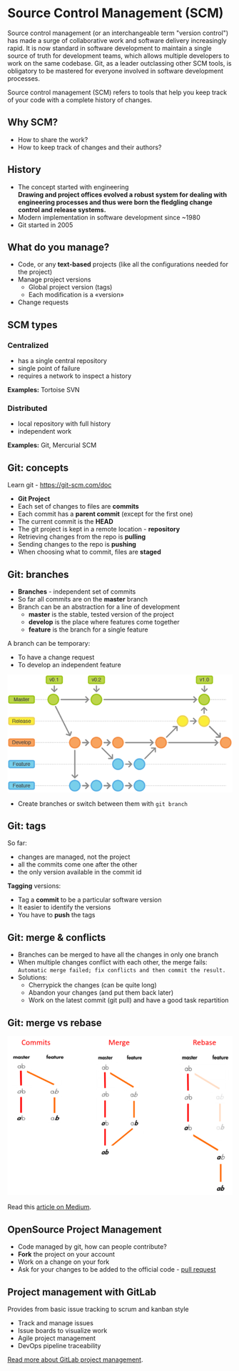 
# Source Control Management (SCM)

Source control management (or an interchangeable term "version control") has made a surge of collaborative work and software delivery increasingly rapid. It is now standard in software development to maintain a single source of truth for development teams, which allows multiple developers to work on the same codebase. Git, as a leader outclassing other SCM tools, is obligatory to be mastered for everyone involved in software development processes.

Source control management (SCM) refers to tools that help you keep track of your code with a complete history of changes.

## Why SCM?

- How to share the work?
- How to keep track of changes and their authors?

## History

- The concept started with engineering   
  **Drawing and project offices evolved a robust system for dealing with engineering processes and thus were born the fledgling change control and release systems.**
- Modern implementation in software development since ~1980
- Git started in 2005

## What do you manage?

- Code, or any **text-based** projects (like all the configurations needed for the project)
- Manage project versions
  - Global project version (tags)
  - Each modification is a «version»
- Change requests

## SCM types

### Centralized

  - has a single central repository
  - single point of failure
  - requires a network to inspect a history
  
**Examples:** Tortoise SVN

### Distributed

  - local repository with full history
  - independent work

**Examples:** Git, Mercurial SCM

## Git: concepts

Learn git - https://git-scm.com/doc

- **Git Project**
- Each set of changes to files are **commits**
- Each commit has a **parent commit** (except for the first one)
- The current commit is the **HEAD**
- The git project is kept in a remote location - **repository**
- Retrieving changes from the repo is **pulling**
- Sending changes to the repo is **pushing**
- When choosing what to commit, files are **staged**

## Git: branches

- **Branches** - independent set of commits
- So far all commits are on the **master** branch
- Branch can be an abstraction for a line of development
  - **master** is the stable, tested version of the project
  - **develop** is the place where features come together
  - **feature** is the branch for a single feature

A branch can be temporary:
  - To have a change request
  - To develop an independent feature
    
![Git branches](image/git_branch.png)

- Create branches or switch between them with `git branch`

## Git: tags

So far:

- changes are managed, not the project
- all the commits come one after the other
- the only version available in the commit id

**Tagging** versions:

- Tag a **commit** to be a particular software version
- It easier to identify the versions
- You have to **push** the tags

## Git: merge & conflicts

- Branches can be merged to have all the changes in only one branch
- When multiple changes conflict with each other, the merge fails: `Automatic merge failed; fix conflicts and then commit the result.`
- Solutions:
  - Cherrypick the changes (can be quite long)
  - Abandon your changes (and put them back later)
  - Work on the latest commit (git pull) and have a good task repartition

## Git: merge vs rebase

![Merge vs Rebase](image/merge-vs-rebase.png)

Read this [article on Medium](https://medium.com/datadriveninvestor/git-rebase-vs-merge-cc5199edd77c).

## OpenSource Project Management

- Code managed by git, how can people contribute?
- **Fork** the project on your account
- Work on a change on your fork
- Ask for your changes to be added to the official code - [pull request](https://help.github.com/en/github/collaborating-with-issues-and-pull-requests/about-pull-requests)

## Project management with GitLab

Provides from basic issue tracking to scrum and kanban style

- Track and manage issues 
- Issue boards to visualize work
- Agile project management
- DevOps pipeline traceability

[Read more about GitLab project management](https://about.gitlab.com/solutions/project-management/).
